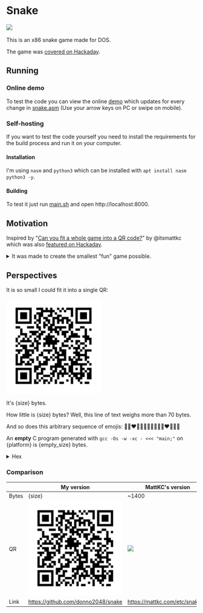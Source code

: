 # Snake

<img src="https://github.com/donno2048/snake/actions/workflows/update.yml/badge.svg"/>

This is an x86 snake game made for DOS.

The game was [covered on Hackaday](https://hackaday.com/2023/08/03/its-snake-in-a-qr-code-but-smaller/).

## Running

### Online demo

To test the code you can view the online [demo](https://donno2048.github.io/snake/) which updates for every change in [snake.asm](/snake.asm) (Use your arrow keys on PC or swipe on mobile).

### Self-hosting

If you want to test the code yourself you need to install the requirements for the build process and run it on your computer.

#### Installation

I'm using `nasm` and `python3` which can be installed with `apt install nasm python3 -y`.

#### Building

To test it just run [main.sh](/main.sh) and open http://localhost:8000.

## Motivation

Inspired by "[Can you fit a whole game into a QR code?](https://youtu.be/ExwqNreocpg)" by @itsmattkc which was also [featured on Hackaday](https://hackaday.com/2020/08/17/fitting-snake-into-a-qr-code/).

<details>
  <summary>It was made to create the smallest "fun" game possible.</summary>
  <br/>

For the countless people saying I'm intentionally not mentioning the _Hugi Size Coding Competition_ (a competition in which the competitors had to make the smallest nibbles game to win) here is my reply to one such comment (from when the game was still 133 bytes):

> Firstly, it seems that you didn't even read the rules of the "Nibbles" game:
>
> > in the inside of this border  a  "snake"  is  supposed  to grow,  whose size  is  one  pixel at the beginning. after starting the program, the snake's size shall grow one pixel more in each repetition  of the program's main-loop.
>
> Which is simply not the same as snake and a **lot** less difficult to implement.
>
> Secondly, the implementations from this competition have flaws (not that they're not good but I'm saying it doesn't make my version bad) like, for example from the comments in the winning entry:
>
> > game can't handle any other keys but keypad arrow keys, you need to start it by typing pause|nibbles in DOS prompt and then hitting an arrow key
>
> and
>
> > Because top memory segment in PSP is environment dependant\[sic\] you need version suitable for your environment
>
> and it doesn't even work on DOSBox because of some special configurations needed.
>
> From the second place entry:
>
> > When starting this program, press the 2 (DOWN) key \_\_IMMEDIATELY\_\_
>
> And it too won't work without setting the cycle count and changing it sometimes breaks the game
>
> As for the third place
>
> > press  '8','4','6' but not '2' once game begins immediately
>
> and the game breaks in the same way the second place does (and needs the same cycle adjusting) but the walls are also broken.
>
> I'll look at the fourth place entry and stop wasting my time doing this,
>
> Well, just looked at it and couldn't make it to boot
>
> And lastly, what place is your entry to the competition? Before you criticize other people first check your criticism is correct and try doing it yourself before you judge.
>
> Thanks for the feedback anyways :)
>
> P.S. I didn't even claim my version was ideal, the main point of the post was asking for help, and this comment actually made me feel better about my implementation in a way, as in an actual size optimization competition someone had a submission of 121 bytes for just a line extending over the screen and my entire snake game (which obviously contains this functionality just as a small part of the entire program) takes only 12 bytes more now, and if I can fix the PR only 7 bytes more.

AFAIK This is the smallest snake game ever made.
</details>

## Perspectives

It is so small I could fit it into a single QR:

<img src="/demo/qr.png" width="250"/>

It's {size} bytes.

How little is {size} bytes? Well, this line of text weighs more than 70 bytes.

And so does this arbitrary sequence of emojis: 👩🏼‍❤️‍💋‍👨🏼🧔🏽‍♀️👩🏼‍❤️‍💋‍👨🏼

An **empty** C program generated with `gcc -Os -w -xc - <<< "main;"` on {platform} is {empty_size} bytes.

<details>
  <summary>Hex</summary>
  <br/>
    
```
{hex}
```
</details>

### Comparison

||My version|MattKC's version|ibara's version|
|-|-|-|-|
|Bytes|{size}|~1400|2024|
|QR|<img src="/demo/qr.png" width="250"/>|<img src="https://mattkc.com/etc/snakeqr/code.png" width="250"/>|<img src="https://raw.githubusercontent.com/ibara/snakeqr/master/snakeqr.png" width="250"/>|
|Link|https://github.com/donno2048/snake|https://mattkc.com/etc/snakeqr/|https://github.com/ibara/snakeqr|

